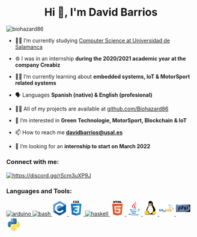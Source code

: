 <h1 align="center">Hi 👋, I'm David Barrios</h1>
<p align="left"> <img src="https://komarev.com/ghpvc/?username=biohazard86&label=Profile%20views&color=0e75b6&style=flat" alt="biohazard86" /> </p>

- 👨‍🎓 I’m currently studying [Computer Science at Universidad de Salamanca](usal.es/grado-en-ingenieria-informatica-en-sistemas-de-informacion)

- ⚙️ I was in an internship **during the 2020/2021 academic year at the company Creabiz**

- 👨‍💻 I’m currently learning about **embedded systems, IoT & MotorSport related systems**

- 🗣️ Languages **Spanish (native) & English (profesional)**

- 👨‍💻 All of my projects are available at [github.com/Biohazard86](github.com/Biohazard86)

- 🤔 I’m interested in **Green Technologie, MotorSport, Blockchain & IoT**

- 📫 How to reach me **davidbarrios@usal.es**

- 🤝 I’m looking for an **internship to start on March 2022**

<h3 align="left">Connect with me:</h3>
<p align="left">
<a href="https://discord.gg/https://discord.gg/rScm3uXP9J" target="blank"><img align="center" src="https://raw.githubusercontent.com/rahuldkjain/github-profile-readme-generator/master/src/images/icons/Social/discord.svg" alt="https://discord.gg/rScm3uXP9J" height="30" width="40" /></a>
</p>

<h3 align="left">Languages and Tools:</h3>
<p align="left"> <a href="https://www.arduino.cc/" target="_blank"> <img src="https://cdn.worldvectorlogo.com/logos/arduino-1.svg" alt="arduino" width="40" height="40"/> </a> <a href="https://www.gnu.org/software/bash/" target="_blank"> <img src="https://www.vectorlogo.zone/logos/gnu_bash/gnu_bash-icon.svg" alt="bash" width="40" height="40"/> </a> <a href="https://www.cprogramming.com/" target="_blank"> <img src="https://raw.githubusercontent.com/devicons/devicon/master/icons/c/c-original.svg" alt="c" width="40" height="40"/> </a> <a href="https://www.w3schools.com/css/" target="_blank"> <img src="https://raw.githubusercontent.com/devicons/devicon/master/icons/css3/css3-original-wordmark.svg" alt="css3" width="40" height="40"/> </a> <a href="https://www.haskell.org/" target="_blank"> <img src="https://upload.wikimedia.org/wikipedia/commons/1/1c/Haskell-Logo.svg" alt="haskell" width="40" height="40"/> </a> <a href="https://www.w3.org/html/" target="_blank"> <img src="https://raw.githubusercontent.com/devicons/devicon/master/icons/html5/html5-original-wordmark.svg" alt="html5" width="40" height="40"/> </a> <a href="https://www.java.com" target="_blank"> <img src="https://raw.githubusercontent.com/devicons/devicon/master/icons/java/java-original.svg" alt="java" width="40" height="40"/> </a> <a href="https://www.linux.org/" target="_blank"> <img src="https://raw.githubusercontent.com/devicons/devicon/master/icons/linux/linux-original.svg" alt="linux" width="40" height="40"/> </a> <a href="https://www.mysql.com/" target="_blank"> <img src="https://raw.githubusercontent.com/devicons/devicon/master/icons/mysql/mysql-original-wordmark.svg" alt="mysql" width="40" height="40"/> </a> <a href="https://www.php.net" target="_blank"> <img src="https://raw.githubusercontent.com/devicons/devicon/master/icons/php/php-original.svg" alt="php" width="40" height="40"/> </a> <a href="https://www.python.org" target="_blank"> <img src="https://raw.githubusercontent.com/devicons/devicon/master/icons/python/python-original.svg" alt="python" width="40" height="40"/> </a> </p>


<p
 random = "rahuldkjain.github.io/gh-profile-readme-generator/"
>
